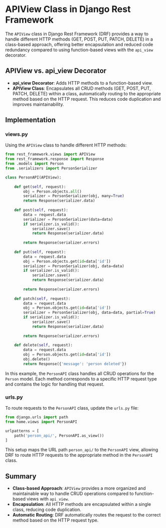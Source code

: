 # APIView Class in Django Rest Framework

The `APIView` class in Django Rest Framework (DRF) provides a way to handle different HTTP methods (GET, POST, PUT, PATCH, DELETE) in a class-based approach, offering better encapsulation and reduced code redundancy compared to using function-based views with the `api_view` decorator.

## APIView vs. api_view Decorator

- **api_view Decorator**: Adds HTTP methods to a function-based view.
- **APIView Class**: Encapsulates all CRUD methods (GET, POST, PUT, PATCH, DELETE) within a class, automatically routing to the appropriate method based on the HTTP request. This reduces code duplication and improves maintainability.

## Implementation

### views.py

Using the `APIView` class to handle different HTTP methods:

```python
from rest_framework.views import APIView
from rest_framework.response import Response
from .models import Person
from .serializers import PersonSerializer

class PersonAPI(APIView):
    
    def get(self, request):
        obj = Person.objects.all()
        serializer = PersonSerializer(obj, many=True)
        return Response(serializer.data)
    
    def post(self, request):
        data = request.data
        serializer = PersonSerializer(data=data)
        if serializer.is_valid():
            serializer.save()
            return Response(serializer.data)
        
        return Response(serializer.errors)
    
    def put(self, request):
        data = request.data
        obj = Person.objects.get(id=data['id'])
        serializer = PersonSerializer(obj, data=data)
        if serializer.is_valid():
            serializer.save()
            return Response(serializer.data)
        
        return Response(serializer.errors)
    
    def patch(self, request):
        data = request.data
        obj = Person.objects.get(id=data['id'])
        serializer = PersonSerializer(obj, data=data, partial=True)
        if serializer.is_valid():
            serializer.save()
            return Response(serializer.data)
        
        return Response(serializer.errors)
    
    def delete(self, request):
        data = request.data
        obj = Person.objects.get(id=data['id'])
        obj.delete()
        return Response({'message': 'person deleted'})
```

In this example, the `PersonAPI` class handles all CRUD operations for the `Person` model. Each method corresponds to a specific HTTP request type and contains the logic for handling that request.

### urls.py

To route requests to the `PersonAPI` class, update the `urls.py` file:

```python
from django.urls import path
from home.views import PersonAPI

urlpatterns = [
    path('person_api/', PersonAPI.as_view())
]
```

This setup maps the URL path `person_api/` to the `PersonAPI` view, allowing DRF to route HTTP requests to the appropriate method in the `PersonAPI` class.

## Summary

- **Class-based Approach**: `APIView` provides a more organized and maintainable way to handle CRUD operations compared to function-based views with `api_view`.
- **Encapsulation**: All HTTP methods are encapsulated within a single class, reducing code duplication.
- **Automatic Routing**: DRF automatically routes the request to the correct method based on the HTTP request type.
